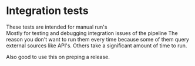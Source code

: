 # Integration tests

These tests are intended for manual run's<br />
Mostly for testing and debugging integration issues of the pipeline The reason you don't want to run them every time
because some of them query external sources like API's. Others take a significant amount of time to run.

Also good to use this on preping a release.
